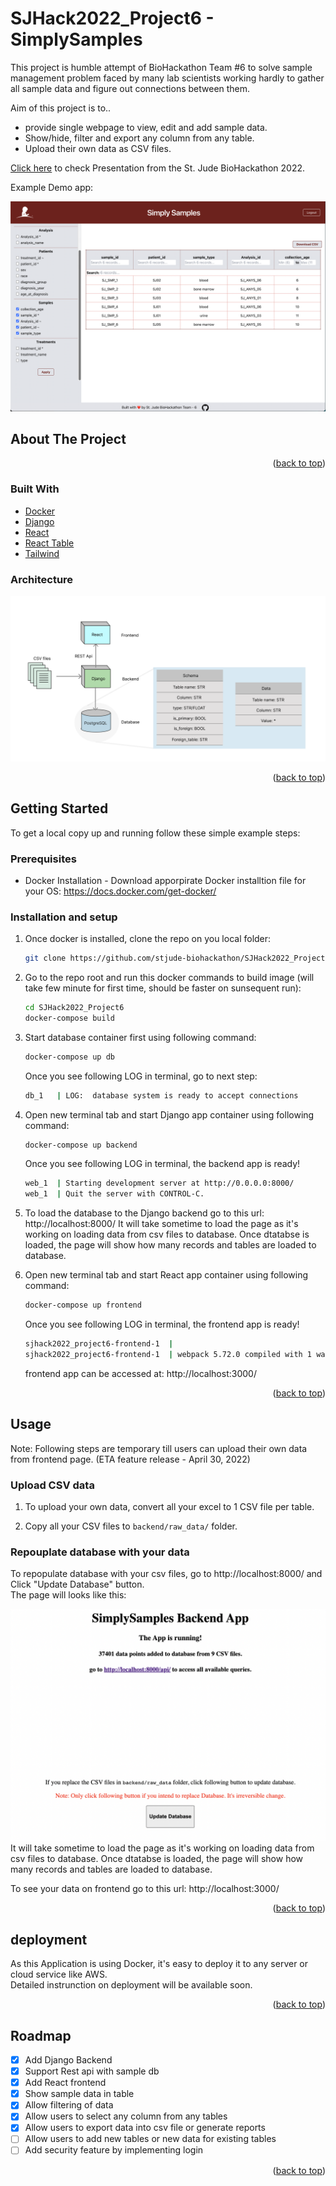 # SJHack2022_Project6 - SimplySamples

This project is humble attempt of BioHackathon Team #6 to solve sample management problem faced by many lab scientists working hardly to gather all sample data and figure out connections between them. 

Aim of this project is to..
* provide single webpage to view, edit and add sample data. 
* Show/hide, filter and export any column from any table.
* Upload their own data as CSV files.  

[Click here](https://sjcrh-my.sharepoint.com/:p:/g/personal/jpatel2_stjude_org/EQnYTPckPfFGuRqsu74-7MABgkBWt_fJ1V4JyOWyZaKyaA?e=swJkmZ) to check Presentation from the St. Jude BioHackathon 2022.

Example Demo app:

![This is an image](frontend/public/SimplySamples-demo.png)
 
<!-- ABOUT THE PROJECT -->
## About The Project

<p align="right">(<a href="#top">back to top</a>)</p>

### Built With

* [Docker](https://www.docker.com/)
* [Django](https://www.djangoproject.com/)
* [React](https://reactjs.org/)
* [React Table](https://react-table.tanstack.com/)
* [Tailwind](https://tailwindui.com/)

### Architecture
![This is an image](frontend/public/Architecture.png)
<p align="right">(<a href="#top">back to top</a>)</p>

<!-- GETTING STARTED -->
## Getting Started

To get a local copy up and running follow these simple example steps:

### Prerequisites

* Docker Installation - Download apporpirate Docker installtion file for your OS: https://docs.docker.com/get-docker/

### Installation and setup

1. Once docker is installed, clone the repo on you local folder:
   ```sh
   git clone https://github.com/stjude-biohackathon/SJHack2022_Project6.git
   ```
2. Go to the repo root and run this docker commands to build image (will take few minute for first time, should be faster on sunsequent run): 
   ```sh
   cd SJHack2022_Project6
   docker-compose build
   ```
3. Start database container first using following command:
   ```sh
   docker-compose up db
   ```
   Once you see following LOG in terminal, go to next step:
   ```sh
   db_1   | LOG:  database system is ready to accept connections
   ```
4. Open new terminal tab and start Django app container using following command:
   ```sh 
   docker-compose up backend
   ```
   Once you see following LOG in terminal, the backend app is ready!
   ```sh
   web_1  | Starting development server at http://0.0.0.0:8000/
   web_1  | Quit the server with CONTROL-C.
   ```
5. To load the database to the Django backend go to this url: http://localhost:8000/
   It will take sometime to load the page as it's working on loading data from csv files to database.
   Once dtatabse is loaded, the page will show how many records and tables are loaded to database.

6. Open new terminal tab and start React app container using following command:
   ```sh 
   docker-compose up frontend
   ```
   Once you see following LOG in terminal, the frontend app is ready!
   ```sh
   sjhack2022_project6-frontend-1  | 
   sjhack2022_project6-frontend-1  | webpack 5.72.0 compiled with 1 warning in 522 ms
   ```
   frontend app can be accessed at: http://localhost:3000/

<p align="right">(<a href="#top">back to top</a>)</p>


<!-- USAGE EXAMPLES -->
## Usage

Note: Following steps are temporary till users can upload their own data from frontend page. (ETA feature release - April 30, 2022)

### Upload CSV data


1. To upload your own data, convert all your excel to 1 CSV file per table.

2. Copy all your CSV files to `backend/raw_data/` folder.

### Repouplate database with your data

To repopulate database with your csv files, go to http://localhost:8000/ and Click "Update Database" button. </br> The page will looks like this:

![This is an image](frontend/public/Backend_homepage.png)
It will take sometime to load the page as it's working on loading data from csv files to database.
Once dtatabse is loaded, the page will show how many records and tables are loaded to database.

To see your data on frontend go to this url: http://localhost:3000/
<p align="right">(<a href="#top">back to top</a>)</p>

<!-- deployment -->
## deployment

As this Application is using Docker, it's easy to deploy it to any server or cloud service like AWS. </br>
Detailed instrunction on deployment will be available soon. 

<p align="right">(<a href="#top">back to top</a>)</p>

<!-- ROADMAP -->

## Roadmap

- [x] Add Django Backend
- [x] Support Rest api with sample db
- [x] Add React frontend
- [x] Show sample data in table
- [x] Allow filtering of data
- [x] Allow users to select any column from any tables
- [x] Allow users to export data into csv file or generate reports
- [ ] Allow users to add new tables or new data for existing tables
- [ ] Add security feature by implementing login

<p align="right">(<a href="#top">back to top</a>)</p>
